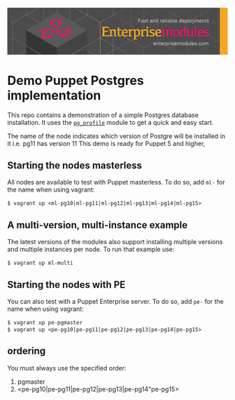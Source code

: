 [![Enterprise Modules](https://raw.githubusercontent.com/enterprisemodules/public_images/master/banner1.jpg)](https://www.enterprisemodules.com)
# Demo Puppet Postgres implementation

This repo contains a demonstration of a simple Postgres database installation. It uses the [`pg_profile`](https://forge.puppet.com/enterprisemodules/pg_profile) module to get a quick and easy start.

The name of the node indicates which version of Postgre will be installed in it i.e. pg11 has version 11 This demo is ready for Puppet 5 and higher,

## Starting the nodes masterless

All nodes are available to test with Puppet masterless. To do so, add `ml-` for the name when using vagrant:

```
$ vagrant up <ml-pg10|ml-pg11|ml-pg12|ml-pg13|ml-pg14|ml-pg15>
```

## A multi-version, multi-instance example

The latest versions of the modules also support installing multiple versions and multiple instances per node. To run that example use:

```
$ vagrant up ml-multi
```


## Starting the nodes with PE

You can also test with a Puppet Enterprise server. To do so, add `pe-` for the name when using vagrant:

```
$ vagrant up pe-pgmaster
$ vagrant up <pe-pg10|pe-pg11|pe-pg12|pe-pg13|pe-pg14|pe-pg15>
```

## ordering

You must always use the specified order:

1. pgmaster
2. <pe-pg10|pe-pg11|pe-pg12|pe-pg13|pe-pg14"pe-pg15>

